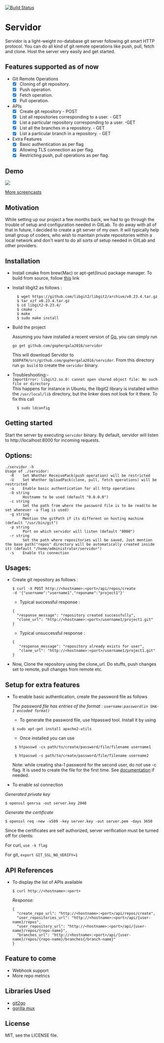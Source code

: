 [![Build Status](https://travis-ci.org/pratikju/servidor.svg?branch=master)](https://travis-ci.org/pratikju/servidor)

# **Servidor**

Servidor is a light-weight no-database git server following git smart HTTP protocol. You can do all kind of git remote operations like push, pull, fetch and clone. Host the server very easily and get started.

## Features supported as of now

- Git Remote Operations
  - [x] Cloning of git repository.
  - [x] Push operation.
  - [x] Fetch operation.
  - [x] Pull operation.
- APIs
  - [x] Create git repository - POST
  - [x] List all repositories corresponding to a user. - GET
  - [x] List a particular repository corresponding to a user. -GET
  - [x] List all the branches in a repository. - GET
  - [x] List a particular branch in a repository. - GET
- Extra Features
  - [x] Basic authentication as per flag
  - [x] Allowing TLS connection as per flag.
  - [x] Restricting push, pull operations as per flag.

## Demo

![](https://github.com/gophergala2016/servidor/blob/master/screencasts/git_operations_without_auth.gif)

[More screencasts](https://github.com/gophergala2016/servidor/tree/master/screencasts)

## Motivation

While setting up our project a few months back, we had to go through the trouble of setup and configuration
needed in GitLab. To do away with all of that in future, I decided to create a git server of my own. It will typically help small group of coders, who wish to maintain private repositories within a local network and don't want to do all sorts of setup needed in GitLab and other providers.

## Installation

- Install cmake from brew(Mac) or apt-get(linux) package manager. To build from source, follow [this](https://cmake.org/install/) link

- Install libgit2 as follows :
    ```
      $ wget https://github.com/libgit2/libgit2/archive/v0.23.4.tar.gz
      $ tar xzf v0.23.4.tar.gz
      $ cd libgit2-0.23.4/
      $ cmake .
      $ make
      $ sudo make install
    ```

- Build the project

  Assuming you have installed a recent version of
  [Go](https://golang.org/doc/install), you can simply run

  ```
  go get github.com/gophergala2016/servidor
  ```

  This will download Servidor to `$GOPATH/src/github.com/gophergala2016/servidor`. From
  this directory run `go build` to create the `servidor` binary.

- Troubleshooting:-  
    ```ImportError: libgit2.so.0: cannot open shared object file: No such file or directory```  
     This happens for instance in Ubuntu, the libgit2 library is installed within the `/usr/local/lib` directory, but the linker does not look for it there.
     To fix this call
    ```
      $ sudo ldconfig
    ```

## Getting started

Start the server by executing `servidor` binary. By default, servidor will listen to http://localhost:8000 for incoming requests.


## Options:
```
./servidor -h
Usage of ./servidor:
  -R	Set Whether ReceivePack(push operation) will be restricted
  -U	Set Whether UploadPack(clone, pull, fetch operations) will be restricted
  -a	Enable basic authentication for all http operations
  -b string
    	Hostname to be used (default "0.0.0.0")
  -c string
    	Set the path from where the password file is to be read(to be set whenever -a flag is used)
  -g string
    	Mention the gitPath if its different on hosting machine (default "/usr/bin/git")
  -p string
    	Port on which servidor will listen (default "8000")
  -r string
    	Set the path where repositories will be saved, Just mention the base path("repos" directory will be automatically created inside it) (default "/home/administrator/servidor")
  -s	Enable tls connection
```

## Usages:

- Create git repository as follows :

  ```
  $ curl -X POST http://<hostname>:<port>/api/repos/create
  -d '{"username":"username1","reponame":"project1"}'
  ```

    - Typical successful response :
    ```
    {
      "response_message": "repository created successfully",
      "clone_url": "http://<hostname>:<port>/username1/project1.git"
    }
    ```

    - Typical unsuccessful response :
    ```
    {
       "response_message": "repository already exists for user",
       "clone_url": "http://<hostname>:<port>/username1/project1.git"
    }
    ```

- Now, Clone the repository using the clone_url. Do stuffs, push changes set to remote, pull changes from remote etc.

## Setup for extra features

- To enable basic authentication, create the password file as follows

   *The password file has entries of the format : ```username:password(in SHA-1 encoded format)```*

   - To generate the password file, use htpasswd tool. Install it by using
    ```
    $ sudo apt-get install apache2-utils
    ```

   - Once installed you can use
    ```
     $ htpasswd -cs path/to/create/password/file/filename username1

     $ htpasswd -s path/to/create/password/file/filename username2
    ```

   Note: while creating sha-1 password for the second user, do not use -c flag. It is used to create the file for the first time. See [documentation](https://httpd.apache.org/docs/2.2/programs/htpasswd.html) if needed.

- To enable ssl connection

 *Generated private key*
  ```
  $ openssl genrsa -out server.key 2048
  ```

  *Generate the certificate*
  ```
  $ openssl req -new -x509 -key server.key -out server.pem -days 3650
  ```

 Since the certificates are self authorized, server verification must be turned off for clients:
 
 For curl, `use -k flag`

 For git, `export GIT_SSL_NO_VERIFY=1`

## API References

- To display the list of APIs available
  ```
  $ curl http://<hostname>:<port>
  ```
  *Response:*

  ```
  {
    "create_repo_url": "http://<hostname>:<port>/api/repos/create",
    "user_repositories_url": "http://<hostname>:<port>/api/{user-name}/repos",
    "user_repository_url": "http://<hostname>:<port>/api/{user-name}/repos/{repo-name}",
    "branches_url": "http://<hostname>:<port>/api/{user-name}/repos/{repo-name}/branches{/branch-name}"
  }
  ```

## Feature to come

- Webhook support
- More repo metrics

## Libraries Used
 - [git2go](https://github.com/libgit2/git2go)
 - [gorilla mux](https://github.com/gorilla/mux)

## License

MIT, see the LICENSE file.
